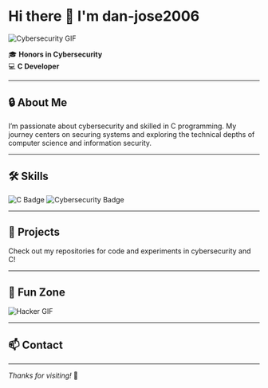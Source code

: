 # Hi there 👋 I'm dan-jose2006

![Cybersecurity GIF](https://media.giphy.com/media/26gsspfY0x4bF3lhu/giphy.gif) <!-- Replace with any favorite GIF -->

🎓 **Honors in Cybersecurity**  
💻 **C Developer**

---

## 🔒 About Me

I’m passionate about cybersecurity and skilled in C programming. My journey centers on securing systems and exploring the technical depths of computer science and information security.

---

## 🛠️ Skills

![C Badge](https://img.shields.io/badge/C-00599C?style=for-the-badge&logo=c&logoColor=white)
![Cybersecurity Badge](https://img.shields.io/badge/Cybersecurity-Expert-brightgreen?style=for-the-badge&logo=hackthebox&logoColor=white)

---

## 🚀 Projects

Check out my repositories for code and experiments in cybersecurity and C!

---

## 🎉 Fun Zone

![Hacker GIF](https://media.giphy.com/media/l0MYt5jPR6QX5pnqM/giphy.gif) <!-- Replace with another cool GIF -->

---

## 📫 Contact

<!-- Add your LinkedIn, website, email, or other links here -->
<!-- Example: -->
<!-- [![LinkedIn](https://img.shields.io/badge/LinkedIn-blue?style=for-the-badge&logo=linkedin&logoColor=white)](https://www.linkedin.com/in/YOUR-LINK) -->

---

_Thanks for visiting!_ 👾
